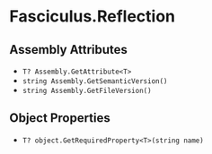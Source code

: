 # Fasciculus.Reflection

## Assembly Attributes

- `T? Assembly.GetAttribute<T>`
- `string Assembly.GetSemanticVersion()`
- `string Assembly.GetFileVersion()`

## Object Properties

- `T? object.GetRequiredProperty<T>(string name)`

